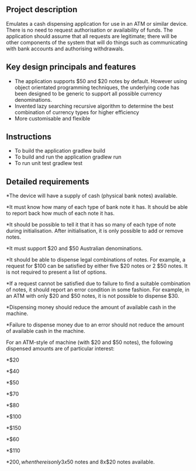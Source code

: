 ## Project description

Emulates a cash dispensing application for use in an ATM or similar device.  There is no need to request authorisation or availability of funds. The application should assume that all requests are legitimate; there will be other components of the system that will do things such as communicating with bank accounts and authorising withdrawals.

## Key design principals and features
* The application supports $50 and $20 notes by default. However using object orientated programming techniques, the underlying code has been designed to be generic to support all possible currency denominations.
* Invented lazy searching recursive algorithm to determine the best combination of currency types for higher efficiency
* More customisable and flexible

## Instructions

* To build the application
gradlew build
* To build and run the application
gradlew run
* To run unit test
gradlew test

## Detailed requirements

*The device will have a supply of cash (physical bank notes) available. 

*It must know how many of each type of bank note it has. It should be able to report back how much of each note it has. 

*It should be possible to tell it that it has so many of each type of note during initialisation. After initialisation, it is only possible to add or remove notes. 

*It must support $20 and $50 Australian denominations. 

*It should be able to dispense legal combinations of notes. For example, a request for $100 can be satisfied by either five $20 notes or 2 $50 notes. It is not required to present a list of options. 

*If a request cannot be satisfied due to failure to find a suitable combination of notes, it should report an error condition in some fashion. For example, in an ATM with only $20 and $50 notes, it is not possible to dispense $30. 

*Dispensing money should reduce the amount of available cash in the machine. 

*Failure to dispense money due to an error should not reduce the amount of available cash in the machine. 

For an ATM-style of machine (with $20 and $50 notes), the following dispensed amounts are of particular interest: 

*$20 

*$40 

*$50 

*$70

*$80 

*$100 

*$150 

*$60 

*$110 

*$200, when there is only 3x$50 notes and 8x$20 notes available.

